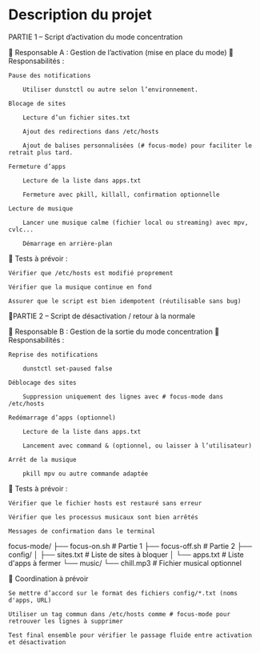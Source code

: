 # Description du projet

PARTIE 1 – Script d’activation du mode concentration

👤 Responsable A : Gestion de l’activation (mise en place du mode)
🔧 Responsabilités :

    Pause des notifications

        Utiliser dunstctl ou autre selon l’environnement.

    Blocage de sites

        Lecture d’un fichier sites.txt

        Ajout des redirections dans /etc/hosts

        Ajout de balises personnalisées (# focus-mode) pour faciliter le retrait plus tard.

    Fermeture d’apps

        Lecture de la liste dans apps.txt

        Fermeture avec pkill, killall, confirmation optionnelle

    Lecture de musique

        Lancer une musique calme (fichier local ou streaming) avec mpv, cvlc...

        Démarrage en arrière-plan

🧪 Tests à prévoir :

    Vérifier que /etc/hosts est modifié proprement

    Vérifier que la musique continue en fond

    Assurer que le script est bien idempotent (réutilisable sans bug)

🔸PARTIE 2 – Script de désactivation / retour à la normale

👤 Responsable B : Gestion de la sortie du mode concentration
🔧 Responsabilités :

    Reprise des notifications

        dunstctl set-paused false

    Déblocage des sites

        Suppression uniquement des lignes avec # focus-mode dans /etc/hosts

    Redémarrage d’apps (optionnel)

        Lecture de la liste dans apps.txt

        Lancement avec command & (optionnel, ou laisser à l’utilisateur)

    Arrêt de la musique

        pkill mpv ou autre commande adaptée

🧪 Tests à prévoir :

    Vérifier que le fichier hosts est restauré sans erreur

    Vérifier que les processus musicaux sont bien arrêtés

    Messages de confirmation dans le terminal
focus-mode/
├── focus-on.sh         # Partie 1
├── focus-off.sh        # Partie 2
├── config/
│   ├── sites.txt       # Liste de sites à bloquer
│   └── apps.txt        # Liste d'apps à fermer
└── music/
    └── chill.mp3       # Fichier musical optionnel

🧠 Coordination à prévoir

    Se mettre d’accord sur le format des fichiers config/*.txt (noms d'apps, URL)

    Utiliser un tag commun dans /etc/hosts comme # focus-mode pour retrouver les lignes à supprimer

    Test final ensemble pour vérifier le passage fluide entre activation et désactivation
